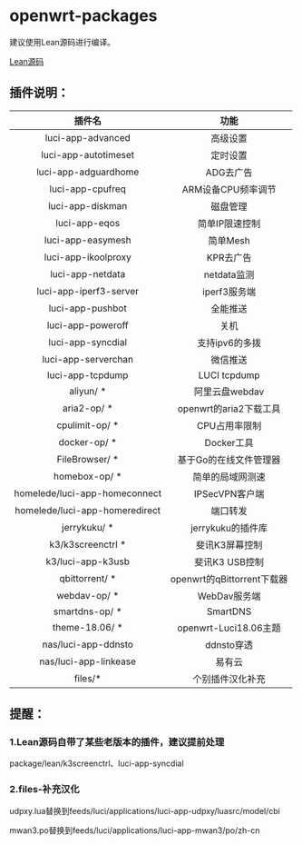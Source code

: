 # openwrt-packages

建议使用Lean源码进行编译。

[Lean源码](https://github.com/coolsnowwolf/lede)


## 插件说明：

|插件名|功能|
| :----: | :----: |
| luci-app-advanced | 高级设置 |
| luci-app-autotimeset | 定时设置 |
| luci-app-adguardhome | ADG去广告 |
| luci-app-cpufreq | ARM设备CPU频率调节 |
| luci-app-diskman | 磁盘管理 |
| luci-app-eqos | 简单IP限速控制 |
| luci-app-easymesh | 简单Mesh |
| luci-app-ikoolproxy | KPR去广告 |
| luci-app-netdata | netdata监测 |
| luci-app-iperf3-server | iperf3服务端 |
| luci-app-pushbot | 全能推送 |
| luci-app-poweroff | 关机 |
| luci-app-syncdial | 支持ipv6的多拨 |
| luci-app-serverchan | 微信推送 |
| luci-app-tcpdump | LUCI tcpdump |
| aliyun/ * | 阿里云盘webdav |
| aria2-op/ * | openwrt的aria2下载工具 |
| cpulimit-op/ * | CPU占用率限制 |
| docker-op/ * | Docker工具 |
| FileBrowser/ * | 基于Go的在线文件管理器 |
| homebox-op/ * | 简单的局域网测速 |
| homelede/luci-app-homeconnect | IPSecVPN客户端 |
| homelede/luci-app-homeredirect | 端口转发 |
| jerrykuku/ * | jerrykuku的插件库 |
| k3/k3screenctrl * | 斐讯K3屏幕控制 |
| k3/luci-app-k3usb | 斐讯K3 USB控制 |
| qbittorrent/ * | openwrt的qBittorrent下载器 |
| webdav-op/ * | WebDav服务端 |
| smartdns-op/ * | SmartDNS |
| theme-18.06/ * | openwrt-Luci18.06主题 |
| nas/luci-app-ddnsto | ddnsto穿透 |
| nas/luci-app-linkease | 易有云 |
| files/* | 个别插件汉化补充 |


## 提醒：

### 1.Lean源码自带了某些老版本的插件，建议提前处理

package/lean/k3screenctrl、luci-app-syncdial

### 2.files-补充汉化

udpxy.lua替换到feeds/luci/applications/luci-app-udpxy/luasrc/model/cbi

mwan3.po替换到feeds/luci/applications/luci-app-mwan3/po/zh-cn


